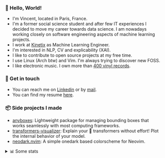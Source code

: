 ### 👋 Hello, World!

- I'm Vincent, located in Paris, France.
- I'm a former social science student and after few IT experiences I decided to move my career towards data science. I am nowadays working closely on software engineering aspects of machine learning projects.
- I work at [Kinetix](https://www.kinetix.tech/) as Machine Learning Engineer.
- I'm interested in NLP, CV and explicability (XAI).
- I like to contribute to open source projects at my free time.
- I use Linux (Arch btw) and Vim. I'm always trying to discover new FOSS.
- I like electronic music. I own more than [400 vinyl records](https://www.discogs.com/user/Voigt_Kampff/collection).

### 🔗 Get in touch

- You can reach me on [Linkedin](https://www.linkedin.com/in/vincent-duchauffour-3a9641155/) or by [mail](mailto:vincent.duchauffour@proton.me).
- You can find my resume [here](https://raw.githubusercontent.com/VDuchauffour/resume/main/resume.pdf).

### 📦 Side projects I made

- [anyboxes](https://github.com/VDuchauffour/anyboxes): Lightweight package for managing bounding boxes that works seamlessly with most computing frameworks.
- [transformers-visualizer](https://github.com/VDuchauffour/transformers-visualizer): Explain your 🤗 transformers without effort! Plot the internal behavior of your model. 
- [neodark.nvim](https://github.com/VDuchauffour/neodark.nvim): A simple onedark based colorscheme for Neovim.

<details><summary>📊 Some stats</summary>  
  
<p align="center">
  <img alt="VDuchauffour's github stats" src="https://github-readme-stats.vercel.app/api?username=VDuchauffour&count_private=true&include_all_commits=true&show_icons=true&theme=react"/>
  <br />
  <img alt="VDuchauffour's streak stats" src="https://streak-stats.demolab.com?user=VDuchauffour&theme=react"/>
  <br />
  <img alt="VDuchauffour's language stats" src="https://github-readme-stats.vercel.app/api/top-langs/?username=VDuchauffour&count_private=true&include_all_commits=true&show_icons=true&layout=compact&theme=react"/>
  <!--   <br />
  <img alt="VDuchauffour's Wakatime stats" src="https://github-readme-stats.vercel.app/api/wakatime?username=VDuchauffour&theme=react"/> -->
</p>

#### 🧭 Wakatime stats
<!--START_SECTION:waka-->
![Code Time](http://img.shields.io/badge/Code%20Time-717%20hrs%207%20mins-blue)

![Lines of code](https://img.shields.io/badge/From%20Hello%20World%20I%27ve%20Written-211.3%20thousand%20lines%20of%20code-blue)

**🐱 My GitHub Data** 

> 📦 31.2 kB Used in GitHub's Storage 
 > 
> 🏆 1,863 Contributions in the Year 2023
 > 
> 🚫 Not Opted to Hire
 > 
> 📜 7 Public Repositories 
 > 
> 🔑 1 Private Repositories 
 > 
**I'm an Early 🐤** 

```text
🌞 Morning                287 commits         ██░░░░░░░░░░░░░░░░░░░░░░░   07.51 % 
🌆 Daytime                2366 commits        ███████████████░░░░░░░░░░   61.89 % 
🌃 Evening                983 commits         ██████░░░░░░░░░░░░░░░░░░░   25.71 % 
🌙 Night                  187 commits         █░░░░░░░░░░░░░░░░░░░░░░░░   04.89 % 
```
📅 **I'm Most Productive on Monday** 

```text
Monday                   865 commits         ██████░░░░░░░░░░░░░░░░░░░   22.63 % 
Tuesday                  687 commits         ████░░░░░░░░░░░░░░░░░░░░░   17.97 % 
Wednesday                642 commits         ████░░░░░░░░░░░░░░░░░░░░░   16.79 % 
Thursday                 763 commits         █████░░░░░░░░░░░░░░░░░░░░   19.96 % 
Friday                   708 commits         █████░░░░░░░░░░░░░░░░░░░░   18.52 % 
Saturday                 54 commits          ░░░░░░░░░░░░░░░░░░░░░░░░░   01.41 % 
Sunday                   104 commits         █░░░░░░░░░░░░░░░░░░░░░░░░   02.72 % 
```


📊 **This Week I Spent My Time On** 

```text
💬 Programming Languages: 
Python                   13 hrs 56 mins      █████████████████░░░░░░░░   66.40 % 
YAML                     2 hrs 22 mins       ███░░░░░░░░░░░░░░░░░░░░░░   11.32 % 
Markdown                 2 hrs 13 mins       ███░░░░░░░░░░░░░░░░░░░░░░   10.60 % 
TOML                     1 hr 3 mins         █░░░░░░░░░░░░░░░░░░░░░░░░   05.05 % 
TeX                      27 mins             █░░░░░░░░░░░░░░░░░░░░░░░░   02.19 % 
```


 Last Updated on 01/06/2023 00:55:38 UTC
<!--END_SECTION:waka-->
</details>

